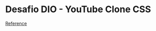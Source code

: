 # Desafio DIO - YouTube Clone CSS

[Reference](https://www.figma.com/design/lrRWUZPKnqMDZrSDJmZxUS/Desafio-de-Flexbox---DIO?node-id=1-2)
